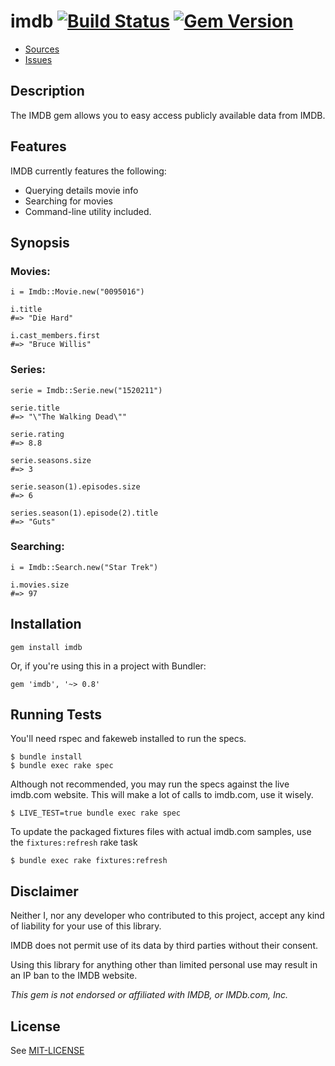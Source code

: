 # imdb [![Build Status](https://travis-ci.org/ariejan/imdb.png?branch=master)](https://travis-ci.org/ariejan/imdb) [![Gem Version](https://badge.fury.io/rb/imdb.png)](http://badge.fury.io/rb/imdb)

* [Sources](https://github.com/ariejan/imdb)
* [Issues](https://github.com/ariejan/imdb/issues)

## Description

The IMDB gem allows you to easy access publicly available data from IMDB.

## Features

IMDB currently features the following:

* Querying details movie info
* Searching for movies
* Command-line utility included.

## Synopsis

### Movies:

    i = Imdb::Movie.new("0095016")

    i.title
    #=> "Die Hard"

    i.cast_members.first
    #=> "Bruce Willis"

### Series:

    serie = Imdb::Serie.new("1520211")

    serie.title
    #=> "\"The Walking Dead\""

    serie.rating
    #=> 8.8

    serie.seasons.size
    #=> 3

    serie.season(1).episodes.size
    #=> 6

    series.season(1).episode(2).title
    #=> "Guts"

### Searching:

    i = Imdb::Search.new("Star Trek")

    i.movies.size
    #=> 97

## Installation

    gem install imdb

Or, if you're using this in a project with Bundler:

    gem 'imdb', '~> 0.8'

## Running Tests

You'll need rspec and fakeweb installed to run the specs.

    $ bundle install
    $ bundle exec rake spec

Although not recommended, you may run the specs against the live imdb.com 
website. This will make a lot of calls to imdb.com, use it wisely.

    $ LIVE_TEST=true bundle exec rake spec

To update the packaged fixtures files with actual imdb.com samples, use the 
`fixtures:refresh` rake task

    $ bundle exec rake fixtures:refresh

## Disclaimer

Neither I, nor any developer who contributed to this project, accept any kind of 
liability for your use of this library.

IMDB does not permit use of its data by third parties without their consent.

Using this library for anything other than limited personal use may result
in an IP ban to the IMDB website.

_This gem is not endorsed or affiliated with IMDB, or IMDb.com, Inc._

## License

See [MIT-LICENSE](https://github.com/ariejan/imdb/blob/master/MIT-LICENSE)
